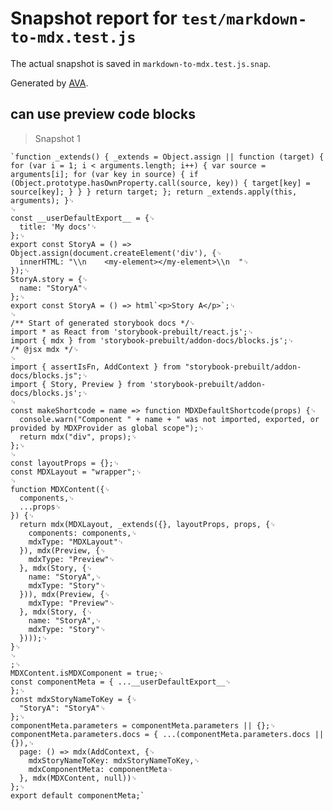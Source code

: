# Snapshot report for `test/markdown-to-mdx.test.js`

The actual snapshot is saved in `markdown-to-mdx.test.js.snap`.

Generated by [AVA](https://ava.li).

## can use preview code blocks

> Snapshot 1

    `function _extends() { _extends = Object.assign || function (target) { for (var i = 1; i < arguments.length; i++) { var source = arguments[i]; for (var key in source) { if (Object.prototype.hasOwnProperty.call(source, key)) { target[key] = source[key]; } } } return target; }; return _extends.apply(this, arguments); }␊
    ␊
    const __userDefaultExport__ = {␊
      title: 'My docs'␊
    };␊
    export const StoryA = () => Object.assign(document.createElement('div'), {␊
      innerHTML: "\\n    <my-element></my-element>\\n  "␊
    });␊
    StoryA.story = {␊
      name: "StoryA"␊
    };␊
    export const StoryA = () => html`<p>Story A</p>`;␊
    ␊
    /** Start of generated storybook docs */␊
    import * as React from 'storybook-prebuilt/react.js';␊
    import { mdx } from 'storybook-prebuilt/addon-docs/blocks.js';␊
    /* @jsx mdx */␊
    ␊
    import { assertIsFn, AddContext } from "storybook-prebuilt/addon-docs/blocks.js";␊
    import { Story, Preview } from 'storybook-prebuilt/addon-docs/blocks.js';␊
    ␊
    const makeShortcode = name => function MDXDefaultShortcode(props) {␊
      console.warn("Component " + name + " was not imported, exported, or provided by MDXProvider as global scope");␊
      return mdx("div", props);␊
    };␊
    ␊
    const layoutProps = {};␊
    const MDXLayout = "wrapper";␊
    ␊
    function MDXContent({␊
      components,␊
      ...props␊
    }) {␊
      return mdx(MDXLayout, _extends({}, layoutProps, props, {␊
        components: components,␊
        mdxType: "MDXLayout"␊
      }), mdx(Preview, {␊
        mdxType: "Preview"␊
      }, mdx(Story, {␊
        name: "StoryA",␊
        mdxType: "Story"␊
      })), mdx(Preview, {␊
        mdxType: "Preview"␊
      }, mdx(Story, {␊
        name: "StoryA",␊
        mdxType: "Story"␊
      })));␊
    }␊
    ␊
    ;␊
    MDXContent.isMDXComponent = true;␊
    const componentMeta = { ...__userDefaultExport__␊
    };␊
    const mdxStoryNameToKey = {␊
      "StoryA": "StoryA"␊
    };␊
    componentMeta.parameters = componentMeta.parameters || {};␊
    componentMeta.parameters.docs = { ...(componentMeta.parameters.docs || {}),␊
      page: () => mdx(AddContext, {␊
        mdxStoryNameToKey: mdxStoryNameToKey,␊
        mdxComponentMeta: componentMeta␊
      }, mdx(MDXContent, null))␊
    };␊
    export default componentMeta;`
